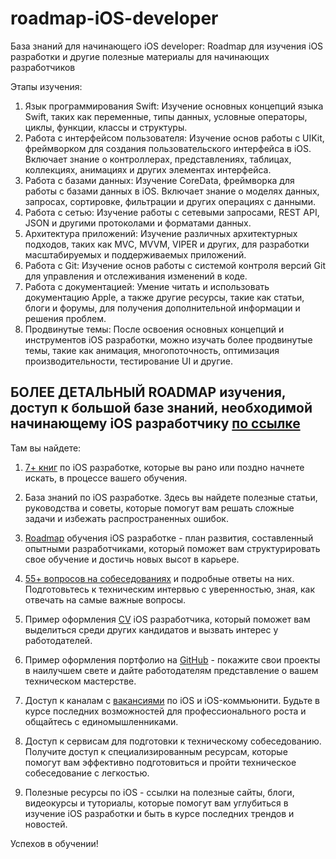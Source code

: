 # roadmap-iOS-developer
База знаний для начинающего iOS developer: Roadmap для изучения iOS разработки и другие полезные материалы для начинающих разработчиков

Этапы изучения:
1. Язык программирования Swift: Изучение основных концепций языка Swift, таких как переменные, типы данных, условные операторы, циклы, функции, классы и структуры.
2. Работа с интерфейсом пользователя: Изучение основ работы с UIKit, фреймворком для создания пользовательского интерфейса в iOS. Включает знание о контроллерах, представлениях, таблицах, коллекциях, анимациях и других элементах интерфейса.
3. Работа с базами данных: Изучение CoreData, фреймворка для работы с базами данных в iOS. Включает знание о моделях данных, запросах, сортировке, фильтрации и других операциях с данными.
4. Работа с сетью: Изучение работы с сетевыми запросами, REST API, JSON и другими протоколами и форматами данных.
5. Архитектура приложений: Изучение различных архитектурных подходов, таких как MVC, MVVM, VIPER и других, для разработки масштабируемых и поддерживаемых приложений.
6. Работа с Git: Изучение основ работы с системой контроля версий Git для управления и отслеживания изменений в коде.
7. Работа с документацией: Умение читать и использовать документацию Apple, а также другие ресурсы, такие как статьи, блоги и форумы, для получения дополнительной информации и решения проблем.
8. Продвинутые темы: После освоения основных концепций и инструментов iOS разработки, можно изучать более продвинутые темы, такие как анимация, многопоточность, оптимизация производительности, тестирование UI и другие.

## БОЛЕЕ ДЕТАЛЬНЫЙ ROADMAP изучения, доступ к большой базе знаний, необходимой начинающему iOS разработчику [по ссылке](https://boosty.to/slishkomslozhno/posts/6007030d-9928-414e-85cb-5e97eb796f17?share=post_link)

Там вы найдете:
1. [7+ книг](https://boosty.to/slishkomslozhno/posts/6007030d-9928-414e-85cb-5e97eb796f17?share=post_link) по iOS разработке, которые вы рано или поздно начнете искать, в процессе вашего обучения.
  
2. База знаний по iOS разработке. Здесь вы найдете полезные статьи, руководства и советы, которые помогут вам решать сложные задачи и избежать распространенных ошибок.
   
3. [Roadmap](https://boosty.to/slishkomslozhno/posts/6007030d-9928-414e-85cb-5e97eb796f17?share=post_link) обучения iOS разработке - план развития, составленный опытными разработчиками, который поможет вам структурировать свое обучение и достичь новых высот в карьере.
   
4. [55+ вопросов на собеседованиях](https://boosty.to/slishkomslozhno/posts/6007030d-9928-414e-85cb-5e97eb796f17?share=post_link) и подробные ответы на них. Подготовьтесь к техническим интервью с уверенностью, зная, как отвечать на самые важные вопросы.
   
5. Пример оформления [CV](https://boosty.to/slishkomslozhno/posts/6007030d-9928-414e-85cb-5e97eb796f17?share=post_link) iOS разработчика, который поможет вам выделиться среди других кандидатов и вызвать интерес у работодателей.
   
6. Пример оформления портфолио на [GitHub](https://boosty.to/slishkomslozhno/posts/6007030d-9928-414e-85cb-5e97eb796f17?share=post_link) - покажите свои проекты в наилучшем свете и дайте работодателям представление о вашем техническом мастерстве.
   
7. Доступ к каналам с [вакансиями](https://boosty.to/slishkomslozhno/posts/6007030d-9928-414e-85cb-5e97eb796f17?share=post_link) по iOS и iOS-коммьюнити. Будьте в курсе последних возможностей для профессионального роста и общайтесь с единомышленниками.
   
8. Доступ к сервисам для подготовки к техническому собеседованию. Получите доступ к специализированным ресурсам, которые помогут вам эффективно подготовиться и пройти техническое собеседование с легкостью.
   
9. Полезные ресурсы по iOS - ссылки на полезные сайты, блоги, видеокурсы и туториалы, которые помогут вам углубиться в изучение iOS разработки и быть в курсе последних трендов и новостей.

Успехов в обучении!
